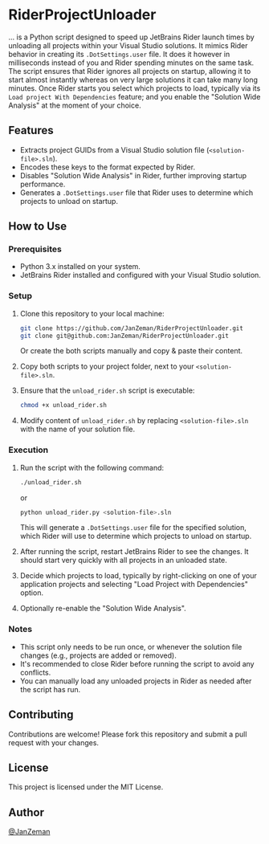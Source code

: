 # RiderProjectUnloader

... is a Python script designed to speed up JetBrains Rider launch times by unloading all projects within your Visual Studio solutions. It mimics Rider behavior in creating its `.DotSettings.user` file. It does it however in milliseconds instead of you and Rider spending minutes on the same task. The script ensures that Rider ignores all projects on startup, allowing it to start almost instantly whereas on very large solutions it can take many long minutes. Once Rider starts you select which projects to load, typically via its `Load project With Dependencies` feature; and you enable the "Solution Wide Analysis" at the moment of your choice.

## Features

- Extracts project GUIDs from a Visual Studio solution file (`<solution-file>.sln`).
- Encodes these keys to the format expected by Rider.
- Disables "Solution Wide Analysis" in Rider, further improving startup performance.
- Generates a `.DotSettings.user` file that Rider uses to determine which projects to unload on startup.

## How to Use

### Prerequisites

- Python 3.x installed on your system.
- JetBrains Rider installed and configured with your Visual Studio solution.

### Setup

1. Clone this repository to your local machine:
   ```bash
   git clone https://github.com/JanZeman/RiderProjectUnloader.git
   git clone git@github.com:JanZeman/RiderProjectUnloader.git
   ```
   Or create the both scripts manually and copy & paste their content.

2. Copy both scripts to your project folder, next to your `<solution-file>.sln`.

3. Ensure that the `unload_rider.sh` script is executable:
   ```bash
   chmod +x unload_rider.sh
   ```
4. Modify content of `unload_rider.sh` by replacing `<solution-file>.sln` with the name of your solution file.

### Execution

1. Run the script with the following command:
   ```bash
   ./unload_rider.sh
   ```
   or
   ```bash
   python unload_rider.py <solution-file>.sln
   ```

   This will generate a `.DotSettings.user` file for the specified solution, which Rider will use to determine which projects to unload on startup.

2. After running the script, restart JetBrains Rider to see the changes. It should start very quickly with all projects in an unloaded state.
3. Decide which projects to load, typically by right-clicking on one of your application projects and selecting "Load Project with Dependencies" option.
4. Optionally re-enable the "Solution Wide Analysis".

### Notes

- This script only needs to be run once, or whenever the solution file changes (e.g., projects are added or removed).
- It's recommended to close Rider before running the script to avoid any conflicts.
- You can manually load any unloaded projects in Rider as needed after the script has run.

## Contributing

Contributions are welcome! Please fork this repository and submit a pull request with your changes.

## License

This project is licensed under the MIT License.

## Author

[@JanZeman](https://github.com/JanZeman)
